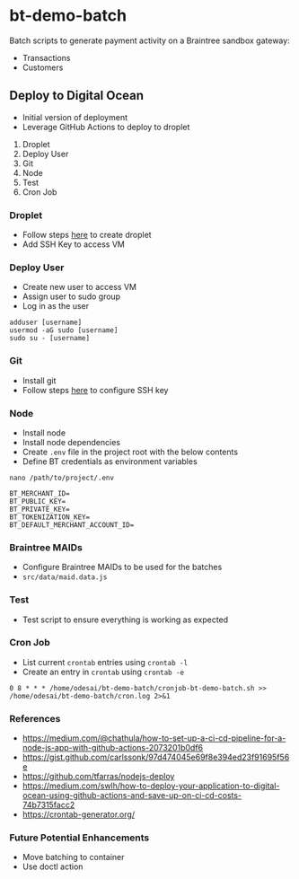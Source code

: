 bt-demo-batch
===========

Batch scripts to generate payment activity on a Braintree sandbox gateway:

- Transactions
- Customers

## Deploy to Digital Ocean

- Initial version of deployment
- Leverage GitHub Actions to deploy to droplet

1. Droplet
2. Deploy User
3. Git
4. Node
5. Test 
6. Cron Job

### Droplet

- Follow steps [here](https://docs.digitalocean.com/products/droplets/how-to/create/) to create droplet
- Add SSH Key to access VM

### Deploy User

- Create new user to access VM
- Assign user to sudo group
- Log in as the user

```
adduser [username]
usermod -aG sudo [username]
sudo su - [username]
```

### Git

- Install git
- Follow steps [here](https://docs.github.com/en/authentication/connecting-to-github-with-ssh/adding-a-new-ssh-key-to-your-github-account) to configure SSH key

### Node

- Install node
- Install node dependencies
- Create `.env` file in the project root with the below contents
- Define BT credentials as environment variables

`
nano /path/to/project/.env
`
```
BT_MERCHANT_ID=
BT_PUBLIC_KEY=
BT_PRIVATE_KEY=
BT_TOKENIZATION_KEY=
BT_DEFAULT_MERCHANT_ACCOUNT_ID=
```

### Braintree MAIDs

- Configure Braintree MAIDs to be used for the batches
- `src/data/maid.data.js`

### Test

- Test script to ensure everything is working as expected

### Cron Job

- List current `crontab` entries using `crontab -l`
- Create an entry in `crontab` using `crontab -e`

`0 8 * * * /home/odesai/bt-demo-batch/cronjob-bt-demo-batch.sh >> /home/odesai/bt-demo-batch/cron.log 2>&1`

### References
- https://medium.com/@chathula/how-to-set-up-a-ci-cd-pipeline-for-a-node-js-app-with-github-actions-2073201b0df6
- https://gist.github.com/carlssonk/97d474045e69f8e394ed23f91695f56e
- https://github.com/tfarras/nodejs-deploy
- https://medium.com/swlh/how-to-deploy-your-application-to-digital-ocean-using-github-actions-and-save-up-on-ci-cd-costs-74b7315facc2
- https://crontab-generator.org/

### Future Potential Enhancements
- Move batching to container
- Use doctl action

